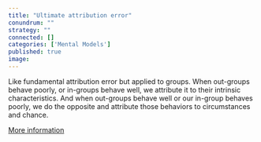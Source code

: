 ```yaml
---
title: "Ultimate attribution error"
conundrum: ""
strategy: ""
connected: []
categories: ['Mental Models']
published: true
image: 
---
```


Like fundamental attribution error but applied to groups. When out-groups behave poorly, or in-groups behave well, we attribute it to their intrinsic characteristics. And when out-groups behave well or our in-group behaves poorly, we do the opposite and attribute those behaviors to circumstances and chance.

[More information](https://en.wikipedia.org/wiki/Ultimate_attribution_error)



